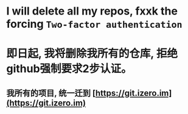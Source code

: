 # I will delete all my repos,  fxxk the forcing `Two-factor authentication`
# 即日起, 我将删除我所有的仓库, 拒绝github强制要求2步认证。


## 我所有的项目, 统一迁到 [https://git.izero.im](https://git.izero.im)

